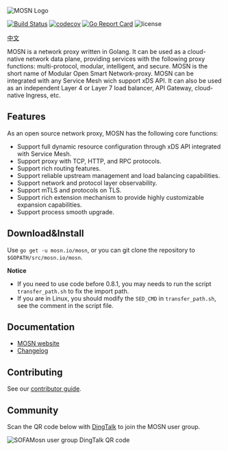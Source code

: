 ![MOSN Logo](https://raw.githubusercontent.com/mosn/community/master/icons/png/mosn-labeled-horizontal.png)

[![Build Status](https://travis-ci.com/sofastack/sofa-mosn.svg?branch=master)](https://travis-ci.com/sofastack/sofa-mosn)
[![codecov](https://codecov.io/gh/alipay/sofa-mosn/branch/master/graph/badge.svg)](https://codecov.io/gh/alipay/sofa-mosn)
[![Go Report Card](https://goreportcard.com/badge/github.com/alipay/sofa-mosn)](https://goreportcard.com/report/github.com/alipay/sofa-mosn)
![license](https://img.shields.io/badge/license-Apache--2.0-green.svg)

[中文](README_ZH.md)

MOSN is a network proxy written in Golang. It can be used as a cloud-native network data plane, providing services with the following proxy functions:  multi-protocol, modular, intelligent, and secure. MOSN is the short name of Modular Open Smart Network-proxy. MOSN can be integrated with any Service Mesh wich support xDS API. It can also be used as an independent Layer 4 or Layer 7 load balancer, API Gateway, cloud-native Ingress, etc.

## Features

As an open source network proxy, MOSN has the following core functions:

+ Support full dynamic resource configuration through xDS API integrated with Service Mesh.
+ Support proxy with TCP, HTTP, and RPC protocols.
+ Support rich routing features.
+ Support reliable upstream management and load balancing capabilities.
+ Support network and protocol layer observability.
+ Support mTLS and protocols on TLS.
+ Support rich extension mechanism to provide highly customizable expansion capabilities.
+ Support process smooth upgrade.
  
## Download&Install

Use `go get -u mosn.io/mosn`, or you can git clone the repository to `$GOPATH/src/mosn.io/mosn`.

**Notice**

- If you need to use code before 0.8.1, you may needs to run the script `transfer_path.sh` to fix the import path.
- If you are in Linux, you should modify the `SED_CMD` in `transfer_path.sh`, see the comment in the script file.

## Documentation

- [MOSN website](http://mosn.io)
- [Changelog](CHANGELOG.md)

## Contributing

See our [contributor guide](CONTRIBUTING.md).

## Community

Scan the QR code below with [DingTalk](https://www.dingtalk.com) to join the MOSN user group.

![SOFAMosn user group DingTalk QR code](https://gw.alipayobjects.com/mdn/rms_91f3e6/afts/img/A*NyEzRp3Xq28AAAAAAAAAAABkARQnAQ)
